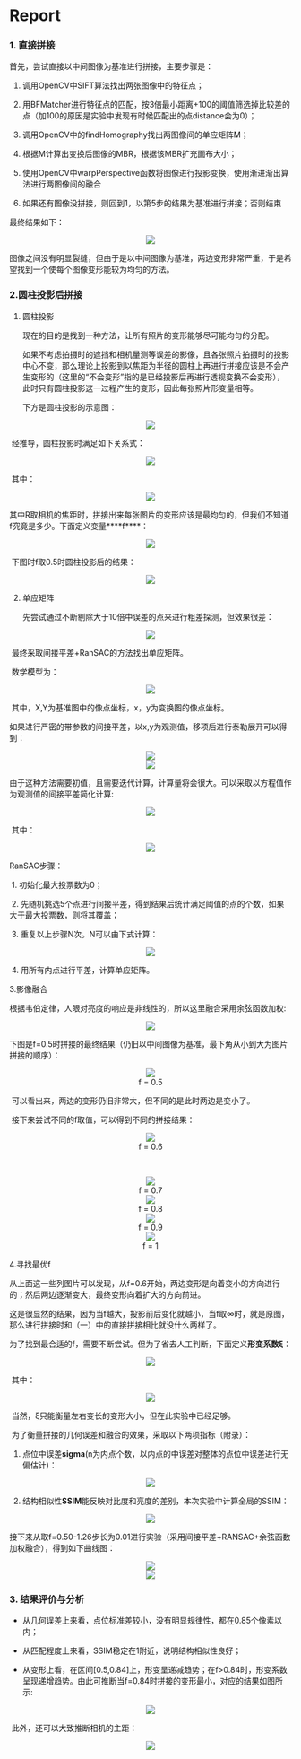 # Report

### 1. 直接拼接

首先，尝试直接以中间图像为基准进行拼接，主要步骤是：

1. 调用OpenCV中SIFT算法找出两张图像中的特征点；

2. 用BFMatcher进行特征点的匹配，按3倍最小距离+100的阈值筛选掉比较差的点（加100的原因是实验中发现有时候匹配出的点distance会为0）；

3. 调用OpenCV中的findHomography找出两图像间的单应矩阵M；

4. 根据M计算出变换后图像的MBR，根据该MBR扩充画布大小；

5. 使用OpenCV中warpPerspective函数将图像进行投影变换，使用渐进渐出算法进行两图像间的融合

6. 如果还有图像没拼接，则回到1，以第5步的结果为基准进行拼接；否则结束

最终结果如下：
<div align=center>
<img src="https://github.com/Liu-Yuzhen/image-stitching/blob/master/pic/wps1.png">
</div>


图像之间没有明显裂缝，但由于是以中间图像为基准，两边变形非常严重，于是希望找到一个使每个图像变形能较为均匀的方法。

 

### 2.圆柱投影后拼接

1. 圆柱投影

   现在的目的是找到一种方法，让所有照片的变形能够尽可能均匀的分配。

   如果不考虑拍摄时的遮挡和相机量测等误差的影像，且各张照片拍摄时的投影中心不变，那么理论上投影到以焦距为半径的圆柱上再进行拼接应该是不会产生变形的（这里的“不会变形”指的是已经投影后再进行透视变换不会变形），此时只有圆柱投影这一过程产生的变形，因此每张照片形变量相等。

   下方是圆柱投影的示意图：
<div align=center>
<img src="https://github.com/Liu-Yuzhen/image-stitching/blob/master/pic/wps2.jpg">
</div>


​		经推导，圆柱投影时满足如下关系式：

<div align=center>
<img src="https://github.com/Liu-Yuzhen/image-stitching/blob/master/pic/wps3.png">
</div>

​		其中：

<div align=center>
<img src="https://github.com/Liu-Yuzhen/image-stitching/blob/master/pic/wps4.png">
</div>



​		其中R取相机的焦距时，拼接出来每张图片的变形应该是最均匀的，但我们不知道f究竟是多少。下面定义变量***\*f\****：

<div align=center>
<img src="https://github.com/Liu-Yuzhen/image-stitching/blob/master/pic/wps5.png">
</div>

​	下图时f取0.5时圆柱投影后的结果：

<div align=center>
<img src="https://github.com/Liu-Yuzhen/image-stitching/blob/master/pic/wps6.jpg">
</div>



2. 单应矩阵

   先尝试通过不断剔除大于10倍中误差的点来进行粗差探测，但效果很差：

<div align=center>
<img src="https://github.com/Liu-Yuzhen/image-stitching/blob/master/pic/wps7.jpg">
</div>

​		最终采取间接平差+RanSAC的方法找出单应矩阵。

​		数学模型为：

<div align=center>
<img src="https://github.com/Liu-Yuzhen/image-stitching/blob/master/pic/wps9.png">
</div>

​		其中，X,Y为基准图中的像点坐标，x，y为变换图的像点坐标。

​		如果进行严密的带参数的间接平差，以x,y为观测值，移项后进行泰勒展开可以得到：

<div align=center>
<img src="https://github.com/Liu-Yuzhen/image-stitching/blob/master/pic/wps10.png">
</div>

<div align=center>
<img src="https://github.com/Liu-Yuzhen/image-stitching/blob/master/pic/wps11.png">
</div>

​		由于这种方法需要初值，且需要迭代计算，计算量将会很大。可以采取以方程值作为观测值的间接平差简化计算:

<div align=center>
<img src="https://github.com/Liu-Yuzhen/image-stitching/blob/master/pic/wps12.png">
</div>

​		其中：

<div align=center>
<img src="https://github.com/Liu-Yuzhen/image-stitching/blob/master/pic/wps13.png">
</div>

RanSAC步骤：

​	1. 初始化最大投票数为0；

​	2. 先随机挑选5个点进行间接平差，得到结果后统计满足阈值的点的个数，如果大于最大投票数，则将其覆盖；

​	3.  重复以上步骤N次。N可以由下式计算：

<div align=center>
<img src="https://github.com/Liu-Yuzhen/image-stitching/blob/master/pic/wps14.png">
</div>

​	4. 用所有内点进行平差，计算单应矩阵。

 

3.影像融合

​	根据韦伯定律，人眼对亮度的响应是非线性的，所以这里融合采用余弦函数加权:

<div align=center>
<img src="https://github.com/Liu-Yuzhen/image-stitching/blob/master/pic/wps15.jpg">
</div>

​	下图是f=0.5时拼接的最终结果（仍旧以中间图像为基准，最下角从小到大为图片拼接的顺序）：

<div align=center>
<img src="https://github.com/Liu-Yuzhen/image-stitching/blob/master/pic/wps16.png">
</div>

<div align=center>
 f = 0.5
</div>

​	可以看出来，两边的变形仍旧非常大，但不同的是此时两边是变小了。

​	接下来尝试不同的f取值，可以得到不同的拼接结果：

<div align=center>
<img src="https://github.com/Liu-Yuzhen/image-stitching/blob/master/pic/wps17.png">
</div>

<div align=center>
 f = 0.6
</div>

​									 

<div align=center>
<img src="https://github.com/Liu-Yuzhen/image-stitching/blob/master/pic/wps18.png">
</div>
<div align=center>
 f = 0.7
</div>

<div align=center>
<img src="https://github.com/Liu-Yuzhen/image-stitching/blob/master/pic/wps19.png">
</div>
<div align=center>
 f = 0.8
</div>

<div align=center>
<img src="https://github.com/Liu-Yuzhen/image-stitching/blob/master/pic/wps20.png">
</div>
<div align=center>
 f = 0.9
</div>
<div align=center>
<img src="https://github.com/Liu-Yuzhen/image-stitching/blob/master/pic/wps21.png">
</div>
<div align=center>
 f = 1
</div>



4.寻找最优f

​	从上面这一些列图片可以发现，从f=0.6开始，两边变形是向着变小的方向进行的；然后两边逐渐变大，最终变形向着扩大的方向前进。

​	这是很显然的结果，因为当f越大，投影前后变化就越小，当f取∞时，就是原图，那么进行拼接时和（一）中的直接拼接相比就没什么两样了。

​	为了找到最合适的f，需要不断尝试。但为了省去人工判断，下面定义**形变系数ξ**：

<div align=center>
<img src="https://github.com/Liu-Yuzhen/image-stitching/blob/master/pic/wps22.png">
</div>



​	其中：
<div align=center>
<img src="https://github.com/Liu-Yuzhen/image-stitching/blob/master/pic/wps23.png">
</div>

​	当然，ξ只能衡量左右变长的变形大小，但在此实验中已经足够。

​	为了衡量拼接的几何误差和融合的效果，采取以下两项指标（附录）：

1. 点位中误差**sigma**(n为内点个数，以内点的中误差对整体的点位中误差进行无偏估计)：

<div align=center>
<img src="https://github.com/Liu-Yuzhen/image-stitching/blob/master/pic/wps24.png">
</div>



2. 结构相似性**SSIM**能反映对比度和亮度的差别，本次实验中计算全局的SSIM：

<div align=center>
<img src="https://github.com/Liu-Yuzhen/image-stitching/blob/master/pic/wps25.png">
</div>



​	接下来从取f=0.50-1.26步长为0.01进行实验（采用间接平差+RANSAC+余弦函数加权融合），得到如下曲线图：

<div align=center>
<img src="https://github.com/Liu-Yuzhen/image-stitching/blob/master/pic/wps26.jpg">
</div>



<div align=center>
<img src="https://github.com/Liu-Yuzhen/image-stitching/blob/master/pic/wps27.jpg">
</div>





### 3. 结果评价与分析

- 从几何误差上来看，点位标准差较小，没有明显规律性，都在0.85个像素以内；

- 从匹配程度上来看，SSIM稳定在1附近，说明结构相似性良好；

- 从变形上看，在区间[0.5,0.84]上，形变呈递减趋势；在f>0.84时，形变系数呈现递增趋势。由此可推断当f=0.84时拼接的变形最小，对应的结果如图所示:

<div align=center>
<img src="https://github.com/Liu-Yuzhen/image-stitching/blob/master/pic/wps28.png">
</div>

​	此外，还可以大致推断相机的主距：

<div align=center>
<img src="https://github.com/Liu-Yuzhen/image-stitching/blob/master/pic/wps29.png">
</div>
